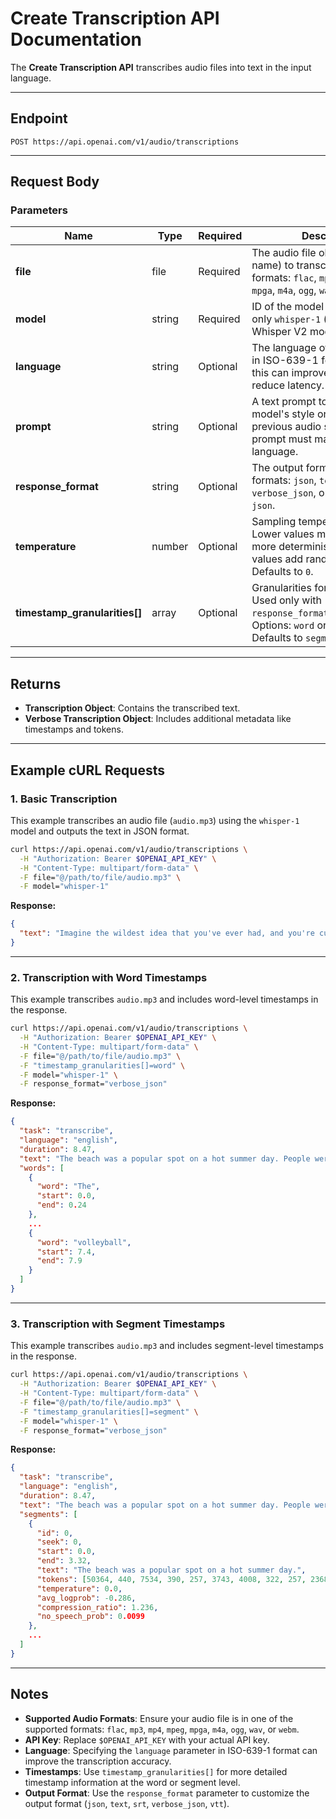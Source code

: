 # Create Transcription API Documentation

The **Create Transcription API** transcribes audio files into text in the input language.

---

## Endpoint
```
POST https://api.openai.com/v1/audio/transcriptions
```

---

## Request Body

### Parameters

| Name                    | Type          | Required | Description                                                                                              |
|-------------------------|---------------|----------|----------------------------------------------------------------------------------------------------------|
| **file**                | file          | Required | The audio file object (not the file name) to transcribe. Supported formats: `flac`, `mp3`, `mp4`, `mpeg`, `mpga`, `m4a`, `ogg`, `wav`, or `webm`. |
| **model**               | string        | Required | ID of the model to use. Currently, only `whisper-1` (powered by the Whisper V2 model) is available.      |
| **language**            | string        | Optional | The language of the input audio in ISO-639-1 format. Supplying this can improve accuracy and reduce latency. |
| **prompt**              | string        | Optional | A text prompt to guide the model's style or to continue a previous audio segment. The prompt must match the audio language. |
| **response_format**     | string        | Optional | The output format. Supported formats: `json`, `text`, `srt`, `verbose_json`, or `vtt`. Defaults to `json`. |
| **temperature**         | number        | Optional | Sampling temperature (0 to 1). Lower values make the output more deterministic, while higher values add randomness. Defaults to `0`. |
| **timestamp_granularities[]** | array | Optional | Granularities for timestamps. Used only with `response_format="verbose_json"`. Options: `word` or `segment`. Defaults to `segment`. |

---

## Returns

- **Transcription Object**: Contains the transcribed text.
- **Verbose Transcription Object**: Includes additional metadata like timestamps and tokens.

---

## Example cURL Requests

### 1. Basic Transcription

This example transcribes an audio file (`audio.mp3`) using the `whisper-1` model and outputs the text in JSON format.

```bash
curl https://api.openai.com/v1/audio/transcriptions \
  -H "Authorization: Bearer $OPENAI_API_KEY" \
  -H "Content-Type: multipart/form-data" \
  -F file="@/path/to/file/audio.mp3" \
  -F model="whisper-1"
```

**Response:**
```json
{
  "text": "Imagine the wildest idea that you've ever had, and you're curious about how it might scale to something that's a 100, a 1,000 times bigger. This is a place where you can get to do that."
}
```

---

### 2. Transcription with Word Timestamps

This example transcribes `audio.mp3` and includes word-level timestamps in the response.

```bash
curl https://api.openai.com/v1/audio/transcriptions \
  -H "Authorization: Bearer $OPENAI_API_KEY" \
  -H "Content-Type: multipart/form-data" \
  -F file="@/path/to/file/audio.mp3" \
  -F "timestamp_granularities[]=word" \
  -F model="whisper-1" \
  -F response_format="verbose_json"
```

**Response:**
```json
{
  "task": "transcribe",
  "language": "english",
  "duration": 8.47,
  "text": "The beach was a popular spot on a hot summer day. People were swimming in the ocean, building sandcastles, and playing beach volleyball.",
  "words": [
    {
      "word": "The",
      "start": 0.0,
      "end": 0.24
    },
    ...
    {
      "word": "volleyball",
      "start": 7.4,
      "end": 7.9
    }
  ]
}
```

---

### 3. Transcription with Segment Timestamps

This example transcribes `audio.mp3` and includes segment-level timestamps in the response.

```bash
curl https://api.openai.com/v1/audio/transcriptions \
  -H "Authorization: Bearer $OPENAI_API_KEY" \
  -H "Content-Type: multipart/form-data" \
  -F file="@/path/to/file/audio.mp3" \
  -F "timestamp_granularities[]=segment" \
  -F model="whisper-1" \
  -F response_format="verbose_json"
```

**Response:**
```json
{
  "task": "transcribe",
  "language": "english",
  "duration": 8.47,
  "text": "The beach was a popular spot on a hot summer day. People were swimming in the ocean, building sandcastles, and playing beach volleyball.",
  "segments": [
    {
      "id": 0,
      "seek": 0,
      "start": 0.0,
      "end": 3.32,
      "text": "The beach was a popular spot on a hot summer day.",
      "tokens": [50364, 440, 7534, 390, 257, 3743, 4008, 322, 257, 2368, 4266, 786, 13, 50530],
      "temperature": 0.0,
      "avg_logprob": -0.286,
      "compression_ratio": 1.236,
      "no_speech_prob": 0.0099
    },
    ...
  ]
}
```

---

## Notes

- **Supported Audio Formats**: Ensure your audio file is in one of the supported formats: `flac`, `mp3`, `mp4`, `mpeg`, `mpga`, `m4a`, `ogg`, `wav`, or `webm`.
- **API Key**: Replace `$OPENAI_API_KEY` with your actual API key.
- **Language**: Specifying the `language` parameter in ISO-639-1 format can improve the transcription accuracy.
- **Timestamps**: Use `timestamp_granularities[]` for more detailed timestamp information at the word or segment level.
- **Output Format**: Use the `response_format` parameter to customize the output format (`json`, `text`, `srt`, `verbose_json`, `vtt`).
